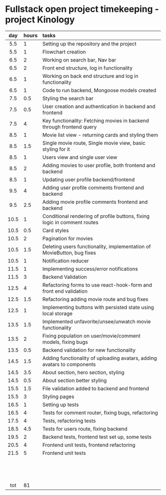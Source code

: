 # Fullstack open project timekeeping - project Kinology

| day  | hours | tasks                                                                    |
| :--: | :---- | :----------------------------------------------------------------------- |
| 5.5  | 1     | Setting up the repository and the project                                |
| 5.5  | 1     | Flowchart creation                                                       |
| 6.5  | 2     | Working on search bar, Nav bar                                           |
| 6.5  | 2     | Front end structure, log in functionality                                |
| 6.5  | 1     | Working on back end structure and log in functionality                   |
| 6.5  | 1     | Code to run backend, Mongoose models created                             |
| 7.5  | 0.5   | Styling the search bar                                                   |
| 7.5  | 0.5   | User creation and authentication in backend and frontend                 |
| 7.5  | 4     | Key functionality: Fetching movies in backend through frontend query     |
| 8.5  | 1     | Movie list view - returning cards and styling them                       |
| 8.5  | 1.5   | Single movie route, Single movie view, basic styling for it              |
| 8.5  | 1     | Users view and single user view                                          |
| 8.5  | 2     | Adding movies to user profile, both frontend and backend                 |
| 8.5  | 1     | Updating user profile backend/frontend                                   |
| 9.5  | 4     | Adding user profile comments frontend and backend                        |
| 9.5  | 2.5   | Adding movie profile comments frontend and backend                       |
| 10.5 | 1     | Conditional rendering of profile buttons, fixing logic in comment routes |
| 10.5 | 0.5   | Card styles                                                              |
| 10.5 | 2     | Pagination for movies                                                    |
| 10.5 | 1.5   | Deleting users functionality, implementation of MovieButton, bug fixes   |
| 10.5 | 1     | Notification reducer                                                     |
| 11.5 | 1     | Implementing success/error notifications                                 |
| 11.5 | 3     | Backend Validation                                                       |
| 12.5 | 4     | Refactoring forms to use react-hook-form and front end validation        |
| 12.5 | 1.5   | Refactoring adding movie route and bug fixes                             |
| 12.5 | 1     | Implementing buttons with persisted state using local storage            |
| 13.5 | 1.5   | Implemented unfavorite/unsee/unwatch movie functionality                 |
| 13.5 | 2     | Fixing population on user/movie/comment models, fixing bugs              |
| 13.5 | 0.5   | Backend validation for new functionality                                 |
| 14.5 | 1.5   | Adding functionality of uploading avatars, adding avatars to components  |
| 14.5 | 3.5   | About section, hero section, styling                                     |
| 14.5 | 0.5   | About section better styling                                             |
| 15.5 | 1.5   | File validation added to backend and frontend                            |
| 15.5 | 3     | Styling pages                                                            |
| 16.5 | 1     | Setting up tests                                                         |
| 16.5 | 4     | Tests for comment router, fixing bugs, refactoring                       |
| 17.5 | 4     | Tests, refactoring tests                                                 |
| 18.5 | 4.5   | Tests for users route, fixing backend                                    |
| 19.5 | 2     | Backend tests, frontend test set up, some tests                          |
| 20.5 | 4     | Frontend unit tests, frontend refactoring                                |
| 21.5 | 5     | Frontend unit tests                                                      |
|      |       |                                                                          |
|      |       |                                                                          |
|      |       |                                                                          |
|      |       |                                                                          |
|      |       |                                                                          |
|      |       |                                                                          |
|      |       |                                                                          |
|      |       |                                                                          |
|      |       |                                                                          |
|      |       |                                                                          |
|      |       |                                                                          |
|      |       |                                                                          |
|      |       |                                                                          |
| tot  | 81    |                                                                          |

